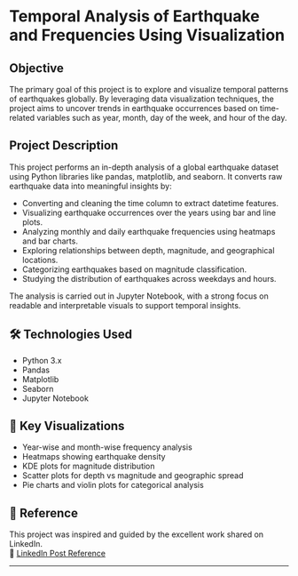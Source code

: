 # Temporal Analysis of Earthquake and Frequencies Using Visualization

## Objective
The primary goal of this project is to explore and visualize temporal patterns of earthquakes globally. By leveraging data visualization techniques, the project aims to uncover trends in earthquake occurrences based on time-related variables such as year, month, day of the week, and hour of the day.

##  Project Description

This project performs an in-depth analysis of a global earthquake dataset using Python libraries like pandas, matplotlib, and seaborn. It converts raw earthquake data into meaningful insights by:

- Converting and cleaning the time column to extract datetime features.
- Visualizing earthquake occurrences over the years using bar and line plots.
- Analyzing monthly and daily earthquake frequencies using heatmaps and bar charts.
- Exploring relationships between depth, magnitude, and geographical locations.
- Categorizing earthquakes based on magnitude classification.
- Studying the distribution of earthquakes across weekdays and hours.

The analysis is carried out in Jupyter Notebook, with a strong focus on readable and interpretable visuals to support temporal insights.

## 🛠 Technologies Used

- Python 3.x  
- Pandas  
- Matplotlib  
- Seaborn  
- Jupyter Notebook  

## 📌 Key Visualizations

- Year-wise and month-wise frequency analysis  
- Heatmaps showing earthquake density  
- KDE plots for magnitude distribution  
- Scatter plots for depth vs magnitude and geographic spread  
- Pie charts and violin plots for categorical analysis  

## 🔗 Reference

This project was inspired and guided by the excellent work shared on LinkedIn.  
🔗 [LinkedIn Post Reference](https://www.linkedin.com/feed/update/urn:li:activity:7317082416358006784/?commentUrn=urn%3Ali%3Acomment%3A(ugcPost%3A7317082415435337728%2C7318131155591913473)&dashCommentUrn=urn%3Ali%3Afsd_comment%3A(7318131155591913473%2Curn%3Ali%3AugcPost%3A7317082415435337728))

---
